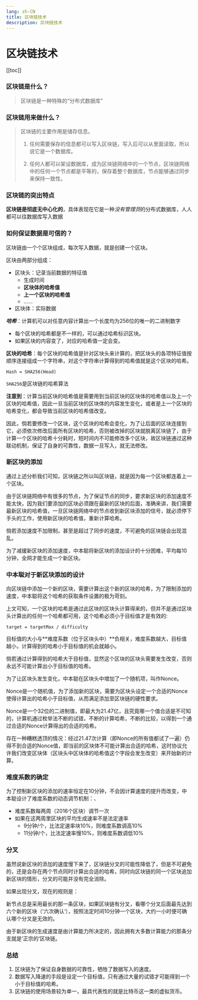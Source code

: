 ```yaml
---
lang: zh-CN
title: 区块链技术
description: 区块链技术
---
```


# 区块链技术

[[toc]]

### 区块链是什么？

> 区块链是一种特殊的“分布式数据库”

### 区块链用来做什么？

> 区块链的主要作用是储存信息。
>
> 1. 任何需要保存的信息都可以写入区块链，写入后可以从里面读取，所以说它是一个数据库。
>
> 2. 任何人都可以架设数据库，成为区块链网络中的一个节点，区块链网络中的任何一个节点都是平等的，保存着整个数据库，节点能够通过同步来保持一致性。

### 区块链的突出特点

**区块链是彻底无中心化的**，具体表现在它是一种*没有管理员*的分布式数据库，人人都可以往数据库写入数据

### 如何保证数据是可信的？

区块链由一个个区块组成，每次写入数据，就是创建一个区块。

区块由两部分组成：

+ 区块头：记录当前数据的特征值
  + 生成时间
  + **区块体的哈希值**
  + **上一个区块的哈希值**
  + ……
+ 区块体：实际数据

***哈希***：计算机可以对任意内容计算出一个长度均为256位的唯一的二进制数字

+ 每个区块的哈希都是不一样的，可以通过哈希标识区块。
+ 如果区块的内容变了，对应的哈希值一定会变。

**区块的哈希**：每个区块的哈希值是针对区块头来计算的，把区块头的各项特征值按顺序连接组成一个字符串，对这个字符串计算得到的哈希值就是这个区块的哈希。

```
Hash = SHA256(Head)
```

`SHA256`是区块链的哈希算法

**注意到**：计算当前区块的哈希值是需要用到当前区块的区块体的哈希值以及上一个区块的哈希值，因此一旦当前区块的区块体的内容发生变化，或者是上一个区块的哈希变化，都会导致当前区块的哈希值改变。

因此，倘若要修改一个区块，这个区块的哈希会变化，为了让后面的区块连接到它，必须依次修改后面所有区块的哈希，否则被改掉的区块就脱离区块链了，由于计算一个区块的哈希十分耗时，短时间内不可能修改多个区块，故区块链通过这种联动机制，保证了自身的可靠性，数据一旦写入，就无法修改。

### 新区块的添加

通过上述分析我们可知，区块链之所以叫区块链，就是因为每一个区块都连着上一个区块。

由于区块链网络中有很多的节点，为了保证节点的同步，要求新区块的添加速度不能太快，因为我们要添加的区块必须跟在最新的区块的后面，准确来讲，我们需要最新区块的哈希值，一旦区块链网络中的节点收到新区块添加的信号，就必须停下手头的工作，使用新区块的哈希值，重新计算哈希。

倘若添加速度不加限制，甚至是超过了同步的速度，不可避免的区块链会出现混乱。

为了减缓新区块的添加速度，中本聪将新区块的添加设计的十分困难，平均每10分钟，全网才能生成一个新区块。

### 中本聪对于新区块添加的设计

向区块链中添加一个新的区块，需要计算出这个新的区块的哈希，为了限制添加的速度，中本聪将这个哈希的获取条件设置的极为苛刻。

上文可知，一个区块的哈希是通过此区块的区块头计算得来的，但并不是通过区块头计算出的任何一个哈希都可用，这个哈希必须小于目标值才是有效的:

`target = targetMax / difficulty`

目标值的大小与**难度系数（位于区块头中）**负相关，难度系数越大，目标值越小，计算得到的哈希小于目标值的机会就越小。

倘若通过计算得到的哈希大于目标值，显然这个区块的区块头需要发生改变，否则永远不可能计算出小于目标值的哈希。

为了让区块头发生变化，中本聪在区块头中增加了一个随机项，叫作Nonce。

Nonce是一个随机值，为了添加新的区块，需要为区块头设定一个合适的Nonce使得计算出的哈希小于目标值，从而满足添加至区块链的硬性要求。

Nonce是一个32位的二进制值，即最大为21.47亿，且究竟哪一个值合适是不可知的，计算机通过枚举法不断的试错，不断的计算哈希，不断的比较，以得到一个通过合适的Nonce计算得出的合适的哈希。

存在一种糟糕透顶的情况：经过21.47次计算（即Nonce的所有值都试了一遍）仍得不到合适的Nonce值，即当前的区块体不可能计算出合适的哈希，这时协议允许我们改变区块体（区块头中区块体的哈希值这个字段会发生改变）来开始新的计算。

### 难度系数的确定

为了控制新区块的添加的速率恒定在10分钟，不会因计算速度的提升而改变，中本聪设计了难度系数的动态调节机制：、

+ 难度系数每两周（2016个区块）调节一次
+ 如果在这两周里区块的平均生成速率不是法定速率
  + 9分钟/个，比法定速率块10%，则难度系数调高10%
  + 11分钟/个，比法定速率慢10%，则难度系数调低10%

### 分叉

虽然说新区块的添加的速度慢下来了，区块链分叉的可能性降低了，但是不可避免的，还是会存在两个节点同时计算出合适的哈希，同时向区块链的同一个区块追加新区块的情形，分叉的可能并没有完全消除。

如果出现分叉，现在的规则是：

新节点总是采用最长的那一条区块，如果区块链有分叉，看哪个分叉后面最先达到六个新的区块（’六次确认‘），按照法定时间10分钟一个区块，大约一小时便可确认哪个分叉是无效的。

由于新区块的生成速度是由计算能力所决定的，因此拥有大多数计算能力的那条分支就是’正宗的‘区块链。

### 总结

1. 区块链为了保证自身数据的可靠性，牺牲了数据写入的速度。
2. 数据写入降速的手段是设定一个目标值，只有通过大量的试错才可能得到一个小于目标值的哈希。
3. 区块链的使用场景较为单一，最具代表性的就是比特币这一类的虚拟货币。
